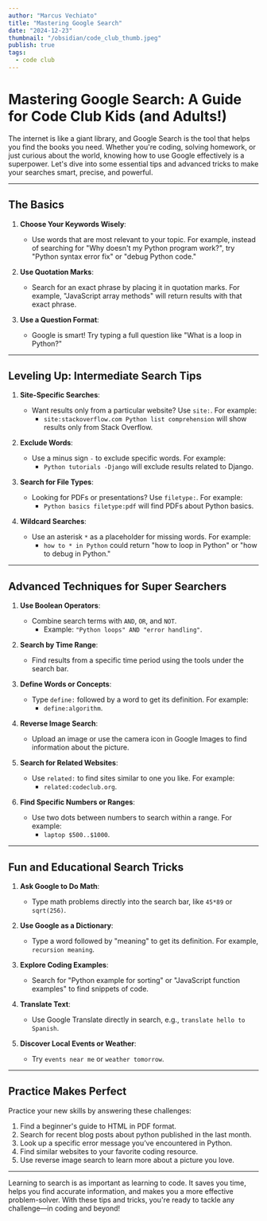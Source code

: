```yaml
---
author: "Marcus Vechiato"
title: "Mastering Google Search"
date: "2024-12-23"
thumbnail: "/obsidian/code_club_thumb.jpeg"
publish: true
tags:
  - code club
---
```


# Mastering Google Search: A Guide for Code Club Kids (and Adults!)

The internet is like a giant library, and Google Search is the tool that helps you find the books you need. Whether you're coding, solving homework, or just curious about the world, knowing how to use Google effectively is a superpower. Let's dive into some essential tips and advanced tricks to make your searches smart, precise, and powerful.

---

## **The Basics**

1. **Choose Your Keywords Wisely**:

    - Use words that are most relevant to your topic. For example, instead of searching for "Why doesn't my Python program work?", try "Python syntax error fix" or "debug Python code."

3. **Use Quotation Marks**:

	- Search for an exact phrase by placing it in quotation marks. For example, "JavaScript array methods" will return results with that exact phrase.

4. **Use a Question Format**:
    
	- Google is smart! Try typing a full question like "What is a loop in Python?"

---

## **Leveling Up: Intermediate Search Tips**

1. **Site-Specific Searches**:    
    
	- Want results only from a particular website? Use `site:`. For example:
        - `site:stackoverflow.com Python list comprehension` will show results only from Stack Overflow.

2. **Exclude Words**:

	- Use a minus sign `-` to exclude specific words. For example:
        - `Python tutorials -Django` will exclude results related to Django.

3. **Search for File Types**:

	- Looking for PDFs or presentations? Use `filetype:`. For example:
        - `Python basics filetype:pdf` will find PDFs about Python basics.

4. **Wildcard Searches**:

	- Use an asterisk `*` as a placeholder for missing words. For example:
        - `how to * in Python` could return "how to loop in Python" or "how to debug in Python."

---

## **Advanced Techniques for Super Searchers**

1. **Use Boolean Operators**: 
    
	- Combine search terms with `AND`, `OR`, and `NOT`.
        - Example: `"Python loops" AND "error handling"`.

2. **Search by Time Range**:

	- Find results from a specific time period using the tools under the search bar.

3. **Define Words or Concepts**:

	- Type `define:` followed by a word to get its definition. For example:
        - `define:algorithm`.

4. **Reverse Image Search**:

	- Upload an image or use the camera icon in Google Images to find information about the picture.

5. **Search for Related Websites**:

	- Use `related:` to find sites similar to one you like. For example:
        - `related:codeclub.org`.

6. **Find Specific Numbers or Ranges**:

	- Use two dots between numbers to search within a range. For example:
        - `laptop $500..$1000`.

---

## **Fun and Educational Search Tricks**

1. **Ask Google to Do Math**:
    
	- Type math problems directly into the search bar, like `45*89` or `sqrt(256)`.
	
1. **Use Google as a Dictionary**:
 
	- Type a word followed by "meaning" to get its definition. For example, `recursion meaning`.

2. **Explore Coding Examples**:
    
	- Search for "Python example for sorting" or "JavaScript function examples" to find snippets of code.

3. **Translate Text**:
    
	- Use Google Translate directly in search, e.g., `translate hello to Spanish`.

4. **Discover Local Events or Weather**:
    
	- Try `events near me` or `weather tomorrow`.

---

## **Practice Makes Perfect**

Practice your new skills by answering these challenges:

1. Find a beginner's guide to HTML in PDF format.
2. Search for recent blog posts about python published in the last month.
3. Look up a specific error message you’ve encountered in Python.
4. Find similar websites to your favorite coding resource.
5. Use reverse image search to learn more about a picture you love.

---

Learning to search is as important as learning to code. It saves you time, helps you find accurate information, and makes you a more effective problem-solver. With these tips and tricks, you're ready to tackle any challenge—in coding and beyond!